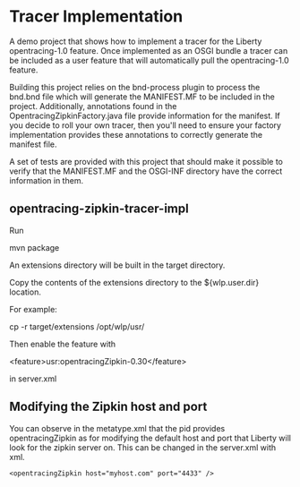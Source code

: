 # Tracer Implementation

A demo project that shows how to implement a tracer for the Liberty opentracing-1.0 feature.
Once implemented as an OSGI bundle a tracer can be included as a user feature that will automatically
pull the opentracing-1.0 feature. 

Building this project relies on the bnd-process plugin to process the bnd.bnd file which will generate
the MANIFEST.MF to be included in the project. Additionally, annotations found in the OpentracingZipkinFactory.java
file provide information for the manifest. If you decide to roll your own tracer, then you'll need to ensure your factory
implementation provides these annotations to correctly generate the manifest file.

A set of tests are provided with this project that should make it possible to verify that the MANIFEST.MF and the 
OSGI-INF directory have the correct information in them.

## opentracing-zipkin-tracer-impl
Run

mvn package

An extensions directory will be built in the target directory.

Copy the contents of the extensions directory to the ${wlp.user.dir} location.

For example:

cp -r target/extensions /opt/wlp/usr/

Then enable the feature with

&lt;feature&gt;usr:opentracingZipkin-0.30&lt;/feature&gt;

in server.xml

## Modifying the Zipkin host and port

You can observe in the metatype.xml that the pid provides opentracingZipkin as
for modifying the default host and port that Liberty will look for the zipkin
server on. This can be changed in the server.xml with xml.

`<opentracingZipkin host="myhost.com" port="4433" />`
